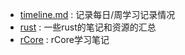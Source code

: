 * [timeline.md](timeline.md) : 记录每日/周学习记录情况
* [rust](rust/notes_and_resouces.md) : 一些rust的笔记和资源的汇总
* [rCore](rCore/README.md) : rCore学习笔记
